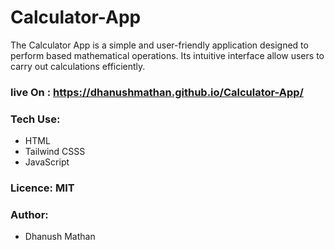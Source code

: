 # Calculator-App

The Calculator App is a simple and user-friendly application designed to perform based mathematical operations. Its intuitive interface allow users to carry out calculations efficiently.

### live On : https://dhanushmathan.github.io/Calculator-App/

### Tech Use:
 - HTML
 - Tailwind CSSS
 - JavaScript

### Licence: MIT

### Author:
 - Dhanush Mathan